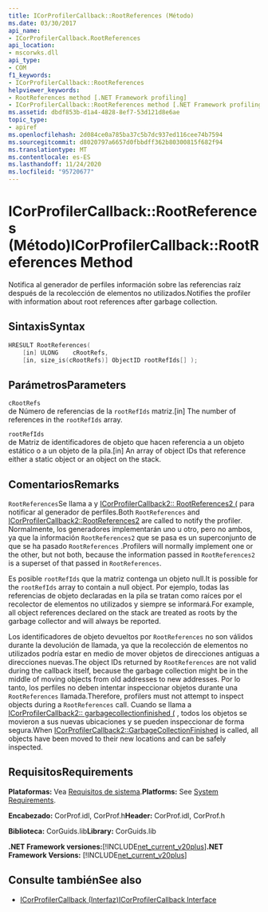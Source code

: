 ```yaml
---
title: ICorProfilerCallback::RootReferences (Método)
ms.date: 03/30/2017
api_name:
- ICorProfilerCallback.RootReferences
api_location:
- mscorwks.dll
api_type:
- COM
f1_keywords:
- ICorProfilerCallback::RootReferences
helpviewer_keywords:
- RootReferences method [.NET Framework profiling]
- ICorProfilerCallback::RootReferences method [.NET Framework profiling]
ms.assetid: dbdf853b-d1a4-4828-8ef7-53d121d8e6ae
topic_type:
- apiref
ms.openlocfilehash: 2d084ce0a785ba37c5b7dc937ed116cee74b7594
ms.sourcegitcommit: d8020797a6657d0fbbdff362b80300815f682f94
ms.translationtype: MT
ms.contentlocale: es-ES
ms.lasthandoff: 11/24/2020
ms.locfileid: "95720677"
---
```

# <a name="icorprofilercallbackrootreferences-method"></a><span data-ttu-id="e27c8-102">ICorProfilerCallback::RootReferences (Método)</span><span class="sxs-lookup"><span data-stu-id="e27c8-102">ICorProfilerCallback::RootReferences Method</span></span>

<span data-ttu-id="e27c8-103">Notifica al generador de perfiles información sobre las referencias raíz después de la recolección de elementos no utilizados.</span><span class="sxs-lookup"><span data-stu-id="e27c8-103">Notifies the profiler with information about root references after garbage collection.</span></span>  
  
## <a name="syntax"></a><span data-ttu-id="e27c8-104">Sintaxis</span><span class="sxs-lookup"><span data-stu-id="e27c8-104">Syntax</span></span>  
  
```cpp  
HRESULT RootReferences(  
    [in] ULONG    cRootRefs,  
    [in, size_is(cRootRefs)] ObjectID rootRefIds[] );  
```  
  
## <a name="parameters"></a><span data-ttu-id="e27c8-105">Parámetros</span><span class="sxs-lookup"><span data-stu-id="e27c8-105">Parameters</span></span>  

 `cRootRefs`  
 <span data-ttu-id="e27c8-106">de Número de referencias de la `rootRefIds` matriz.</span><span class="sxs-lookup"><span data-stu-id="e27c8-106">[in] The number of references in the `rootRefIds` array.</span></span>  
  
 `rootRefIds`  
 <span data-ttu-id="e27c8-107">de Matriz de identificadores de objeto que hacen referencia a un objeto estático o a un objeto de la pila.</span><span class="sxs-lookup"><span data-stu-id="e27c8-107">[in] An array of object IDs that reference either a static object or an object on the stack.</span></span>  
  
## <a name="remarks"></a><span data-ttu-id="e27c8-108">Comentarios</span><span class="sxs-lookup"><span data-stu-id="e27c8-108">Remarks</span></span>  

 <span data-ttu-id="e27c8-109">`RootReferences`Se llama a y [ICorProfilerCallback2:: RootReferences2 (](icorprofilercallback2-rootreferences2-method.md) para notificar al generador de perfiles.</span><span class="sxs-lookup"><span data-stu-id="e27c8-109">Both `RootReferences` and [ICorProfilerCallback2::RootReferences2](icorprofilercallback2-rootreferences2-method.md) are called to notify the profiler.</span></span> <span data-ttu-id="e27c8-110">Normalmente, los generadores implementarán uno u otro, pero no ambos, ya que la información `RootReferences2` que se pasa es un superconjunto de que se ha pasado `RootReferences` .</span><span class="sxs-lookup"><span data-stu-id="e27c8-110">Profilers will normally implement one or the other, but not both, because the information passed in `RootReferences2` is a superset of that passed in `RootReferences`.</span></span>  
  
 <span data-ttu-id="e27c8-111">Es posible `rootRefIds` que la matriz contenga un objeto null.</span><span class="sxs-lookup"><span data-stu-id="e27c8-111">It is possible for the `rootRefIds` array to contain a null object.</span></span> <span data-ttu-id="e27c8-112">Por ejemplo, todas las referencias de objeto declaradas en la pila se tratan como raíces por el recolector de elementos no utilizados y siempre se informará.</span><span class="sxs-lookup"><span data-stu-id="e27c8-112">For example, all object references declared on the stack are treated as roots by the garbage collector and will always be reported.</span></span>  
  
 <span data-ttu-id="e27c8-113">Los identificadores de objeto devueltos por `RootReferences` no son válidos durante la devolución de llamada, ya que la recolección de elementos no utilizados podría estar en medio de mover objetos de direcciones antiguas a direcciones nuevas.</span><span class="sxs-lookup"><span data-stu-id="e27c8-113">The object IDs returned by `RootReferences` are not valid during the callback itself, because the garbage collection might be in the middle of moving objects from old addresses to new addresses.</span></span> <span data-ttu-id="e27c8-114">Por lo tanto, los perfiles no deben intentar inspeccionar objetos durante una `RootReferences` llamada.</span><span class="sxs-lookup"><span data-stu-id="e27c8-114">Therefore, profilers must not attempt to inspect objects during a `RootReferences` call.</span></span> <span data-ttu-id="e27c8-115">Cuando se llama a [ICorProfilerCallback2:: garbagecollectionfinished (](icorprofilercallback2-garbagecollectionfinished-method.md) , todos los objetos se movieron a sus nuevas ubicaciones y se pueden inspeccionar de forma segura.</span><span class="sxs-lookup"><span data-stu-id="e27c8-115">When [ICorProfilerCallback2::GarbageCollectionFinished](icorprofilercallback2-garbagecollectionfinished-method.md) is called, all objects have been moved to their new locations and can be safely inspected.</span></span>  
  
## <a name="requirements"></a><span data-ttu-id="e27c8-116">Requisitos</span><span class="sxs-lookup"><span data-stu-id="e27c8-116">Requirements</span></span>  

 <span data-ttu-id="e27c8-117">**Plataformas:** Vea [Requisitos de sistema](../../get-started/system-requirements.md).</span><span class="sxs-lookup"><span data-stu-id="e27c8-117">**Platforms:** See [System Requirements](../../get-started/system-requirements.md).</span></span>  
  
 <span data-ttu-id="e27c8-118">**Encabezado:** CorProf.idl, CorProf.h</span><span class="sxs-lookup"><span data-stu-id="e27c8-118">**Header:** CorProf.idl, CorProf.h</span></span>  
  
 <span data-ttu-id="e27c8-119">**Biblioteca:** CorGuids.lib</span><span class="sxs-lookup"><span data-stu-id="e27c8-119">**Library:** CorGuids.lib</span></span>  
  
 <span data-ttu-id="e27c8-120">**.NET Framework versiones:**[!INCLUDE[net_current_v20plus](../../../../includes/net-current-v20plus-md.md)]</span><span class="sxs-lookup"><span data-stu-id="e27c8-120">**.NET Framework Versions:** [!INCLUDE[net_current_v20plus](../../../../includes/net-current-v20plus-md.md)]</span></span>  
  
## <a name="see-also"></a><span data-ttu-id="e27c8-121">Consulte también</span><span class="sxs-lookup"><span data-stu-id="e27c8-121">See also</span></span>

- [<span data-ttu-id="e27c8-122">ICorProfilerCallback (Interfaz)</span><span class="sxs-lookup"><span data-stu-id="e27c8-122">ICorProfilerCallback Interface</span></span>](icorprofilercallback-interface.md)
